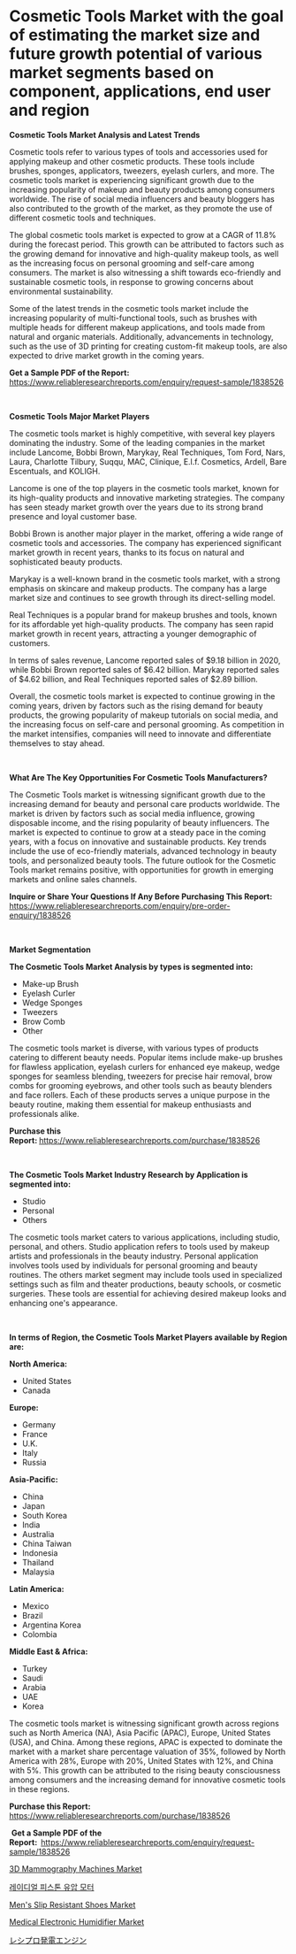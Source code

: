 <p><h1>Cosmetic Tools Market with the goal of estimating the market size and future growth potential of various market segments based on component, applications, end user and region</h1></p><p><strong>Cosmetic Tools Market Analysis and Latest Trends</strong></p>
<p><p>Cosmetic tools refer to various types of tools and accessories used for applying makeup and other cosmetic products. These tools include brushes, sponges, applicators, tweezers, eyelash curlers, and more. The cosmetic tools market is experiencing significant growth due to the increasing popularity of makeup and beauty products among consumers worldwide. The rise of social media influencers and beauty bloggers has also contributed to the growth of the market, as they promote the use of different cosmetic tools and techniques.</p><p>The global cosmetic tools market is expected to grow at a CAGR of 11.8% during the forecast period. This growth can be attributed to factors such as the growing demand for innovative and high-quality makeup tools, as well as the increasing focus on personal grooming and self-care among consumers. The market is also witnessing a shift towards eco-friendly and sustainable cosmetic tools, in response to growing concerns about environmental sustainability.</p><p>Some of the latest trends in the cosmetic tools market include the increasing popularity of multi-functional tools, such as brushes with multiple heads for different makeup applications, and tools made from natural and organic materials. Additionally, advancements in technology, such as the use of 3D printing for creating custom-fit makeup tools, are also expected to drive market growth in the coming years.</p></p>
<p><strong>Get a Sample PDF of the Report:&nbsp;</strong> <a href="https://www.reliableresearchreports.com/enquiry/request-sample/1838526">https://www.reliableresearchreports.com/enquiry/request-sample/1838526</a></p>
<p>&nbsp;</p>
<p><strong>Cosmetic Tools Major Market Players</strong></p>
<p><p>The cosmetic tools market is highly competitive, with several key players dominating the industry. Some of the leading companies in the market include Lancome, Bobbi Brown, Marykay, Real Techniques, Tom Ford, Nars, Laura, Charlotte Tilbury, Suqqu, MAC, Clinique, E.l.f. Cosmetics, Ardell, Bare Escentuals, and KOLIGH.</p><p>Lancome is one of the top players in the cosmetic tools market, known for its high-quality products and innovative marketing strategies. The company has seen steady market growth over the years due to its strong brand presence and loyal customer base.</p><p>Bobbi Brown is another major player in the market, offering a wide range of cosmetic tools and accessories. The company has experienced significant market growth in recent years, thanks to its focus on natural and sophisticated beauty products.</p><p>Marykay is a well-known brand in the cosmetic tools market, with a strong emphasis on skincare and makeup products. The company has a large market size and continues to see growth through its direct-selling model.</p><p>Real Techniques is a popular brand for makeup brushes and tools, known for its affordable yet high-quality products. The company has seen rapid market growth in recent years, attracting a younger demographic of customers.</p><p>In terms of sales revenue, Lancome reported sales of $9.18 billion in 2020, while Bobbi Brown reported sales of $6.42 billion. Marykay reported sales of $4.62 billion, and Real Techniques reported sales of $2.89 billion.</p><p>Overall, the cosmetic tools market is expected to continue growing in the coming years, driven by factors such as the rising demand for beauty products, the growing popularity of makeup tutorials on social media, and the increasing focus on self-care and personal grooming. As competition in the market intensifies, companies will need to innovate and differentiate themselves to stay ahead.</p></p>
<p>&nbsp;</p>
<p><strong>What Are The Key Opportunities For Cosmetic Tools Manufacturers?</strong></p>
<p><p>The Cosmetic Tools market is witnessing significant growth due to the increasing demand for beauty and personal care products worldwide. The market is driven by factors such as social media influence, growing disposable income, and the rising popularity of beauty influencers. The market is expected to continue to grow at a steady pace in the coming years, with a focus on innovative and sustainable products. Key trends include the use of eco-friendly materials, advanced technology in beauty tools, and personalized beauty tools. The future outlook for the Cosmetic Tools market remains positive, with opportunities for growth in emerging markets and online sales channels.</p></p>
<p><strong>Inquire or Share Your Questions If Any Before Purchasing This Report:</strong> <a href="https://www.reliableresearchreports.com/enquiry/pre-order-enquiry/1838526">https://www.reliableresearchreports.com/enquiry/pre-order-enquiry/1838526</a></p>
<p>&nbsp;</p>
<p><strong>Market Segmentation</strong></p>
<p><strong>The Cosmetic Tools Market Analysis by types is segmented into:</strong></p>
<p><ul><li>Make-up Brush</li><li>Eyelash Curler</li><li>Wedge Sponges</li><li>Tweezers</li><li>Brow Comb</li><li>Other</li></ul></p>
<p><p>The cosmetic tools market is diverse, with various types of products catering to different beauty needs. Popular items include make-up brushes for flawless application, eyelash curlers for enhanced eye makeup, wedge sponges for seamless blending, tweezers for precise hair removal, brow combs for grooming eyebrows, and other tools such as beauty blenders and face rollers. Each of these products serves a unique purpose in the beauty routine, making them essential for makeup enthusiasts and professionals alike.</p></p>
<p><strong>Purchase this Report:&nbsp;</strong><a href="https://www.reliableresearchreports.com/purchase/1838526">https://www.reliableresearchreports.com/purchase/1838526</a></p>
<p>&nbsp;</p>
<p><strong>The Cosmetic Tools Market Industry Research by Application is segmented into:</strong></p>
<p><ul><li>Studio</li><li>Personal</li><li>Others</li></ul></p>
<p><p>The cosmetic tools market caters to various applications, including studio, personal, and others. Studio application refers to tools used by makeup artists and professionals in the beauty industry. Personal application involves tools used by individuals for personal grooming and beauty routines. The others market segment may include tools used in specialized settings such as film and theater productions, beauty schools, or cosmetic surgeries. These tools are essential for achieving desired makeup looks and enhancing one's appearance.</p></p>
<p>&nbsp;</p>
<p><strong>In terms of Region, the Cosmetic Tools Market Players available by Region are:</strong></p>
<p>
    <p> <strong> North America: </strong>
        <ul>
            <li>United States</li>
            <li>Canada</li>
        </ul>
        </p> 
    <p> <strong> Europe: </strong>
        <ul>
            <li>Germany</li>
            <li>France</li>
            <li>U.K.</li>
            <li>Italy</li>
            <li>Russia</li>
        </ul>
        </p> 
    <p> <strong> Asia-Pacific: </strong>
        <ul>
            <li>China</li>
            <li>Japan</li>
            <li>South Korea</li>
            <li>India</li>
            <li>Australia</li>
            <li>China Taiwan</li>
            <li>Indonesia</li>
            <li>Thailand</li>
            <li>Malaysia</li>
        </ul>
        </p> 
    <p> <strong> Latin America: </strong>
        <ul>
            <li>Mexico</li>
            <li>Brazil</li>
            <li>Argentina Korea</li>
            <li>Colombia</li>
        </ul>
        </p> 
    <p> <strong> Middle East & Africa: </strong>
        <ul>
            <li>Turkey</li>
            <li>Saudi</li>
            <li>Arabia</li>
            <li>UAE</li>
            <li>Korea</li>
        </ul>
    </p>
    </p>
<p><p>The cosmetic tools market is witnessing significant growth across regions such as North America (NA), Asia Pacific (APAC), Europe, United States (USA), and China. Among these regions, APAC is expected to dominate the market with a market share percentage valuation of 35%, followed by North America with 28%, Europe with 20%, United States with 12%, and China with 5%. This growth can be attributed to the rising beauty consciousness among consumers and the increasing demand for innovative cosmetic tools in these regions.</p></p>
<p><strong>Purchase this Report: </strong><a href="https://www.reliableresearchreports.com/purchase/1838526">https://www.reliableresearchreports.com/purchase/1838526</a></p>
<p>&nbsp;<strong>Get a Sample PDF of the Report:&nbsp;&nbsp;</strong><a href="https://www.reliableresearchreports.com/enquiry/request-sample/1838526">https://www.reliableresearchreports.com/enquiry/request-sample/1838526</a></p>
<p><strong></strong></p>
<p><p><a href="https://issuu.com/reportprime-2/docs/3d-mammography-machines-market-size-2030.pptx">3D Mammography Machines Market</a></p><p><a href="https://github.com/bunxhcci35271755/Market-Research-Report-List-1/blob/main/11698264029.md">레이디얼 피스톤 유압 모터</a></p><p><a href="https://github.com/derrinmiltonellis35gcl/Market-Research-Report-List-1/blob/main/mens-slip-resistant-shoes-market.md">Men's Slip Resistant Shoes Market</a></p><p><a href="https://issuu.com/reportprime-2/docs/medical-electronic-humidifier-market-size-2030.ppt">Medical Electronic Humidifier Market</a></p><p><a href="https://github.com/efcvopdgkdx128/Market-Research-Report-List-1/blob/main/86788014426.md">レシプロ発電エンジン</a></p></p>